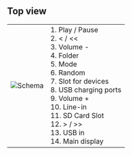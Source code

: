 ## Top view

| | |
|:-------|:-------|
|![Schema](http://static.energysistem.com/images/manuals/42282/5499abcf14ada.jpg )| 1. Play / Pause <br>2. < / << <br>3. Volume -<br>4. Folder<br>5. Mode<br>6. Random<br>7. Slot for devices<br>8. USB charging ports<br>9. Volume +<br>10. Line-in<br>11. SD Card Slot<br>12. \> / >><br>13. USB in<br>14. Main display |



